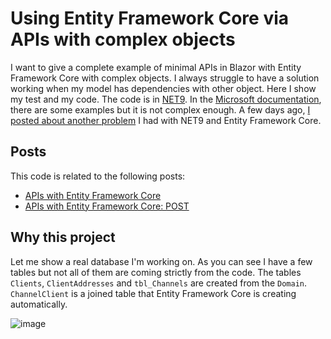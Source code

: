 # Using Entity Framework Core via APIs with complex objects

I want to give a complete example of minimal APIs in Blazor with Entity Framework Core with complex objects. I always struggle to have a solution working when my model has dependencies with other object. Here I show my test and my code. The code is in [NET9](https://puresourcecode.com/category/dotnet/net9/). In the [Microsoft documentation](https://learn.microsoft.com/en-us/aspnet/core/data/ef-mvc/update-related-data?view=aspnetcore-9.0), there are some examples but it is not complex enough. A few days ago, [I posted about another problem](https://puresourcecode.com/dotnet/net9/pendingmodelchangeswarning-with-net9/) I had with NET9 and Entity Framework Core.

## Posts

This code is related to the following posts:

- [APIs with Entity Framework Core](https://puresourcecode.com/dotnet/net9/apis-with-entity-framework-core)
- [APIs with Entity Framework Core: POST](https://puresourcecode.com/dotnet/csharp/apis-with-entity-framework-core-post/)

## Why this project

Let me show a real database I'm working on. As you can see I have a few tables but not all of them are coming strictly from the code. The tables `Clients`, `ClientAddresses` and `tbl_Channels` are created from the `Domain`. `ChannelClient` is a joined table that Entity Framework Core is creating automatically.

![image](https://github.com/user-attachments/assets/b8496939-fd06-4c00-a558-0582311dc89d)
